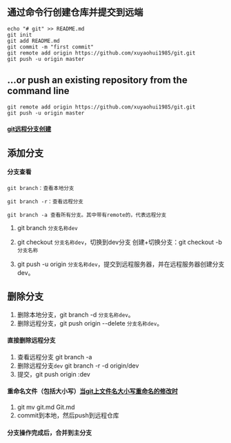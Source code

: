 
## 通过命令行创建仓库并提交到远端
```
echo "# git" >> README.md
git init
git add README.md
git commit -m "first commit"
git remote add origin https://github.com/xuyaohui1985/git.git
git push -u origin master
```

## …or push an existing repository from the command line
```
git remote add origin https://github.com/xuyaohui1985/git.git
git push -u origin master
```

#### [git远程分支创建](https://blog.csdn.net/linlin_xia/article/details/53897808)


## 添加分支

#### 分支查看
	git branch：查看本地分支 

	git branch -r：查看远程分支  

	git branch -a 查看所有分支。其中带有remote的，代表远程分支  

1. git branch `分支名称dev`
2. git checkout `分支名称dev`，切换到dev分支
   创建+切换分支：git checkout -b `分支名称`

3. git push -u origin `分支名称dev`，提交到远程服务器，并在远程服务器创建分支dev。

## 删除分支
1. 删除本地分支，git branch -d `分支名称dev`。
2. 删除远程分支，git push origin --delete `分支名称dev`。

#### 直接删除远程分支
1. 查看远程分支 git branch -a
2. 删除远程分支`dev` git branch -r -d origin/dev
3. 提交，git push origin :dev


#### 重命名文件（包括大小写）[当git上文件名大小写重命名的修改时](https://www.cnblogs.com/samwang88/p/6611947.html)

1. git mv git.md Git.md
2. commit到本地，然后push到远程仓库

#### 分支操作完成后，合并到主分支



